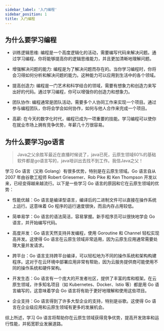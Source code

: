 ```yaml
---
sidebar_label: '入门编程'
sidebar_position: 1
title: 入门编程
---
```


## 为什么要学习编程

- 训练逻辑思维: 编程是一个高度逻辑化的活动，需要编写代码来解决问题。通过学习编程，你将能够提高你的逻辑思维能力，并且更加清晰地理解问题。
   
- 增强解决问题的能力: 编程是为了解决问题而存在的。当你学习编程时，你将会习得如何分析和解决问题的能力。这种能力可以应用到生活中的各个领域。


- 提高创造力: 编程是一门艺术和科学结合的领域，需要有想象力和创造力来写出好的代码。通过学习编程，你可以增强你的创造力和想象力。


- 团队协作: 编程通常是团队活动，需要多个人协同工作来实现一个项目。通过参与编程团队，你将会学会如何协作，如何与他人合作来完成一个项目。


- 高薪: 在今天的数字化时代，编程已成为一项重要的技能。学习编程可以使你在就业市场上拥有竞争优势，年薪几十万很容易。

## 为什么要学习go语言
> Java之父余胜军最近在直播时候说了，java已死，云原生领域60%的基础软件都是go语言写的，java培训出去找不到工作。我信Java之父！

学习 Go 语言（又称 Golang）有很多优势，特别是在云原生领域。Go 语言自从 2007 年由谷歌工程师 Robert Griesemer、Rob Pike 和 Ken Thompson 开发以来，已经变得越来越流行。以下是一些学习 Go 语言的原因和它在云原生领域的优势：

- 性能优越：Go 语言是编译型语言，编译后的二进制文件可以直接在操作系统上运行。这意味着 Go 程序的运行速度很快，而且内存占用较低。

- 简单易学：Go 语言的语法简洁，容易掌握。新手程序员可以很快地学会 Go 语言，并开始编写代码。

- 高度并发：Go 语言天然支持并发编程，使用 Goroutine 和 Channel 轻松实现高并发。这使得 Go 语言在云原生领域非常适用，因为云原生应用通常需要处理大量并发请求。

- 跨平台：Go 语言支持跨平台编译，可以轻松地为不同的操作系统和架构构建程序。这对于在云环境中部署应用非常有帮助，因为云服务提供商可能使用不同的操作系统和硬件架构。

- 开发生态：Go 语言有一个庞大的开发者社区，提供了丰富的库和框架。在云原生领域，许多知名项目（如 Kubernetes、Docker、Istio 等）都是用 Go 语言编写的，这意味着学会 Go 语言将有助于更好地理解和使用这些项目。

- 企业支持：Go 语言得到了许多大型企业的支持，特别是谷歌。这使得 Go 语言在企业级应用和云原生领域有更多的发展机会。

综上所述，学习 Go 语言将帮助你在云原生领域获得竞争优势，提高开发效率和运行性能，并拓宽职业发展道路。